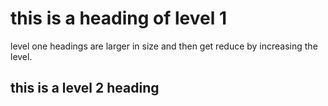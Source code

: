 # this is a heading of level 1

level one headings are larger in size and then get reduce by increasing the level.

## this is a level 2 heading
